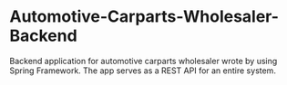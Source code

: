 # Automotive-Carparts-Wholesaler-Backend

Backend application for automotive carparts wholesaler wrote by using Spring Framework. 
The app serves as a REST API for an entire system.
